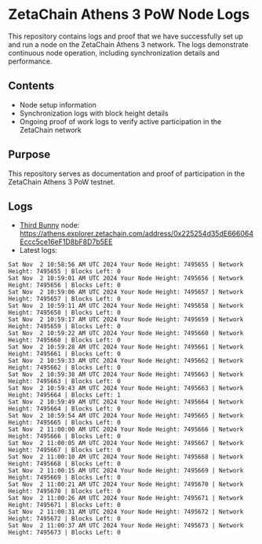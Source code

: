 # ZetaChain Athens 3 PoW Node Logs
This repository contains logs and proof that we have successfully set up and run a node on the ZetaChain Athens 3 network. The logs demonstrate continuous node operation, including synchronization details and performance.

## Contents
- Node setup information
- Synchronization logs with block height details
- Ongoing proof of work logs to verify active participation in the ZetaChain network

## Purpose
This repository serves as documentation and proof of participation in the ZetaChain Athens 3 PoW testnet.

## Logs

- [Third Bunny](https://thirdbunny.xyz/) node: https://athens.explorer.zetachain.com/address/0x225254d35dE666064Eccc5ce16eF1D8bF8D7b5EE
- Latest logs:
```
Sat Nov  2 10:58:56 AM UTC 2024 Your Node Height: 7495655 | Network Height: 7495655 | Blocks Left: 0
Sat Nov  2 10:59:01 AM UTC 2024 Your Node Height: 7495656 | Network Height: 7495656 | Blocks Left: 0
Sat Nov  2 10:59:06 AM UTC 2024 Your Node Height: 7495657 | Network Height: 7495657 | Blocks Left: 0
Sat Nov  2 10:59:11 AM UTC 2024 Your Node Height: 7495658 | Network Height: 7495658 | Blocks Left: 0
Sat Nov  2 10:59:17 AM UTC 2024 Your Node Height: 7495659 | Network Height: 7495659 | Blocks Left: 0
Sat Nov  2 10:59:22 AM UTC 2024 Your Node Height: 7495660 | Network Height: 7495660 | Blocks Left: 0
Sat Nov  2 10:59:28 AM UTC 2024 Your Node Height: 7495661 | Network Height: 7495661 | Blocks Left: 0
Sat Nov  2 10:59:33 AM UTC 2024 Your Node Height: 7495662 | Network Height: 7495662 | Blocks Left: 0
Sat Nov  2 10:59:38 AM UTC 2024 Your Node Height: 7495663 | Network Height: 7495663 | Blocks Left: 0
Sat Nov  2 10:59:43 AM UTC 2024 Your Node Height: 7495663 | Network Height: 7495664 | Blocks Left: 1
Sat Nov  2 10:59:49 AM UTC 2024 Your Node Height: 7495664 | Network Height: 7495664 | Blocks Left: 0
Sat Nov  2 10:59:54 AM UTC 2024 Your Node Height: 7495665 | Network Height: 7495665 | Blocks Left: 0
Sat Nov  2 11:00:00 AM UTC 2024 Your Node Height: 7495666 | Network Height: 7495666 | Blocks Left: 0
Sat Nov  2 11:00:05 AM UTC 2024 Your Node Height: 7495667 | Network Height: 7495667 | Blocks Left: 0
Sat Nov  2 11:00:10 AM UTC 2024 Your Node Height: 7495668 | Network Height: 7495668 | Blocks Left: 0
Sat Nov  2 11:00:15 AM UTC 2024 Your Node Height: 7495669 | Network Height: 7495669 | Blocks Left: 0
Sat Nov  2 11:00:21 AM UTC 2024 Your Node Height: 7495670 | Network Height: 7495670 | Blocks Left: 0
Sat Nov  2 11:00:26 AM UTC 2024 Your Node Height: 7495671 | Network Height: 7495671 | Blocks Left: 0
Sat Nov  2 11:00:31 AM UTC 2024 Your Node Height: 7495672 | Network Height: 7495672 | Blocks Left: 0
Sat Nov  2 11:00:37 AM UTC 2024 Your Node Height: 7495673 | Network Height: 7495673 | Blocks Left: 0
```
